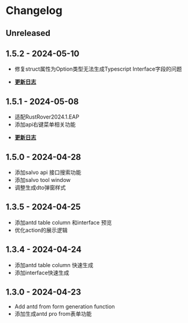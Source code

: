 # Changelog

## Unreleased

## 1.5.2 - 2024-05-10

- 修复struct属性为Option类型无法生成Typescript Interface字段的问题
- <p><b><a href="https://mdddj.github.io/SalvoRsToolDocument/changelog%E6%9B%B4%E6%96%B0%E6%97%A5%E5%BF%97.html#1-5-1">更新日志</a></b></p>

## 1.5.1 - 2024-05-08

- 适配RustRover2024.1.EAP
- 添加api右键菜单相关功能
- <p><b><a href="https://mdddj.github.io/SalvoRsToolDocument/changelog%E6%9B%B4%E6%96%B0%E6%97%A5%E5%BF%97.html">更新日志</a></b></p>

## 1.5.0 - 2024-04-28

- 添加salvo api 接口搜索功能
- 添加salvo tool window
- 调整生成dto弹窗样式

## 1.3.5 - 2024-04-25

- 添加antd table column 和interface 预览
- 优化action的展示逻辑

## 1.3.4 - 2024-04-24

- 添加antd table column 快速生成
- 添加interface快速生成

## 1.3.0 - 2024-04-23

- Add antd from form generation function
- 添加生成antd pro from表单功能
